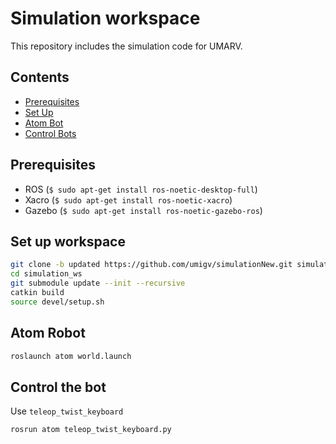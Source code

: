 # Simulation workspace

This repository includes the simulation code for UMARV.

## Contents

- [Prerequisites](#prerequisites)
- [Set Up](#set-up-workspace)
- [Atom Bot](#atom-robot)
- [Control Bots](#control-the-bot)

## Prerequisites
  
- ROS (`$ sudo apt-get install ros-noetic-desktop-full`)
- Xacro (`$ sudo apt-get install ros-noetic-xacro`)
- Gazebo (`$ sudo apt-get install ros-noetic-gazebo-ros`)

## Set up workspace

```bash
git clone -b updated https://github.com/umigv/simulationNew.git simulation_ws
cd simulation_ws
git submodule update --init --recursive
catkin build
source devel/setup.sh
```

## Atom Robot

```bash
roslaunch atom world.launch
```

## Control the bot

Use `teleop_twist_keyboard`

```bash
rosrun atom teleop_twist_keyboard.py
```
